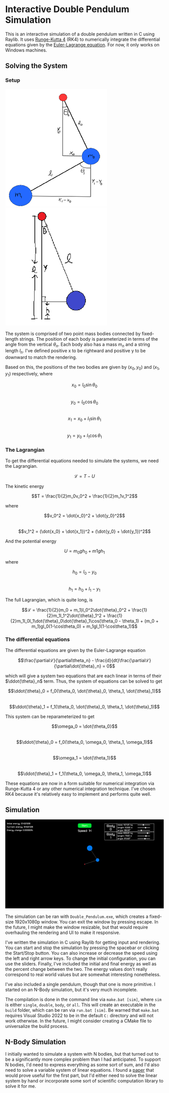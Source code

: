 # Interactive Double Pendulum Simulation

This is an interactive simulation of a double pendulum written in C using Raylib. It uses [Runge-Kutta 4](https://en.wikipedia.org/wiki/Runge%E2%80%93Kutta_methods) (RK4) to numerically integrate the differential equations given by the [Euler-Lagrange equation](https://en.wikipedia.org/wiki/Euler%E2%80%93Lagrange_equation). For now, it only works on Windows machines.

## Solving the System

### Setup

![Double Pendulum Diagram](/Drawing.png) 
![Height Diagram](/Drawing2.png) 

The system is comprised of two point mass bodies connected by fixed-length strings. The position of each body is parameterized in terms of the angle from the vertical $\theta_n$. Each body also has a mass $m_n$ and a string length $l_n$. I've defined positive x to be rightward and positive y to be downward to match the rendering.

Based on this, the positions of the two bodies are given by $(x_0, y_0)$ and $(x_1, y_1)$ respectively, where

$$x_0 = l_0\sin\theta_0$$\
$$y_0 = l_0\cos\theta_0$$\
$$x_1 = x_0 + l_1\sin\theta_1$$\
$$y_1 = y_0 + l_1\cos\theta_1$$

### The Lagrangian

To get the differential equations needed to simulate the systems, we need the Lagrangian.

$$ℒ = T - U$$

The kinetic energy

$$T = \frac{1}{2}m_0v_0^2 + \frac{1}{2}m_1v_1^2$$

where

$$v_0^2 = \dot{x_0}^2 + \dot{y_0}^2$$\
$$v_1^2 = (\dot{x_0} + \dot{x_1})^2 + (\dot{y_0} + \dot{y_1})^2$$

And the potential energy

$$U = m_0gh_0 + m1gh_1$$

where

$$h_0 = l_0 - y_0$$\
$$h_1 = h_0 + l_1 - y_1$$

The full Lagrangian, which is quite long, is

$$ℒ = \frac{1}{2}(m_0 + m_1)l_0^2\dot{\theta}_0^2 + \frac{1}{2}m_1l_1^2\dot{\theta}_1^2 + \frac{1}{2}m_1l_0l_1\dot{\theta}_0\dot{\theta}_1\cos(\theta_0 - \theta_1) + (m_0 + m_1)gl_0(1-\cos\theta_0) + m_1gl_1(1-\cos\theta_1)$$

### The differential equations

The differential equations are given by the Euler-Lagrange equation

$$\frac{\partialℒ}{\partial\theta_n} - \frac{d}{dt}\frac{\partialℒ}{\partial\dot{\theta}_n} = 0$$

which will give a system two equations that are each linear in terms of their $\ddot{\theta}_n$ term. Thus, the system of equations can be solved to get

$$\ddot{\theta}_0 = f_0(\theta_0, \dot{\theta}_0, \theta_1, \dot{\theta}_1)$$\
$$\ddot{\theta}_1 = f_1(\theta_0, \dot{\theta}_0, \theta_1, \dot{\theta}_1)$$

This system can be reparameterized to get

$$\omega_0 = \dot{\theta_0}$$\
$$\ddot{\theta}_0 = f_0(\theta_0, \omega_0, \theta_1, \omega_1)$$\
$$\omega_1 = \dot{\theta_1}$$\
$$\ddot{\theta}_1 = f_1(\theta_0, \omega_0, \theta_1, \omega_1)$$

These equations are now in a form suitable for numerical integration via Runge-Kutta 4 or any other numerical integration technique. I've chosen RK4 because it's relatively easy to implement and performs quite well.

## Simulation

![Simulation](/sim.png) 

The simulation can be ran with `Double_Pendulum.exe`, which creates a fixed-size 1920x1080p window. You can exit the window by pressing escape. In the future, I might make the window resizable, but that would require overhauling the rendering and UI to make it responsive.

I've written the simulation in C using Raylib for getting input and rendering. You can start and stop the simulation by pressing the spacebar or clicking the Start/Stop button. You can also increase or decrease the speed using the left and right arrow keys. To change the initial configuration, you can use the sliders. Finally, I've included the initial and final energy as well as the percent change between the two. The energy values don't really correspond to real world values but are somewhat interesting nonetheless.

I've also included a single pendulum, though that one is more primitive. I started on an N-Body simulation, but it's very much incomplete.

The compilation is done in the command line via `make.bat [sim]`, where `sim` is either `single`, `double`, `body`, or `all`. This will create an executable in the `build` folder, which can be ran via `run.bat [sim]`. Be warned that `make.bat` requires Visual Studio 2022 to be in the default `C:` directory and will not work otherwise. In the future, I might consider creating a CMake file to universalize the build process.

## N-Body Simulation

I initially wanted to simulate a system with N bodies, but that turned out to be a significantly more complex problem than I had anticipated. To support N bodies, I'd need to express everything as some sort of sum, and I'd also need to solve a variable system of linear equations. I found a [paper](https://arxiv.org/abs/1910.12610) that would prove useful for the first part, but I'd either need to solve the linear system by hand or incorporate some sort of scientific computation library to solve it for me. 
